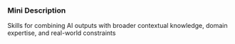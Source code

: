 ### Mini Description

Skills for combining AI outputs with broader contextual knowledge, domain expertise, and real-world constraints
